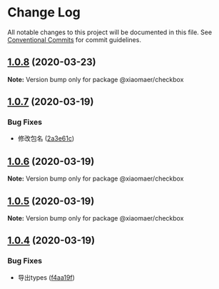 # Change Log

All notable changes to this project will be documented in this file.
See [Conventional Commits](https://conventionalcommits.org) for commit guidelines.

## [1.0.8](https://github.com/xiaomaer/MeUI/compare/@xiaomaer/checkbox@1.0.7...@xiaomaer/checkbox@1.0.8) (2020-03-23)

**Note:** Version bump only for package @xiaomaer/checkbox





## [1.0.7](https://github.com/xiaomaer/MeUI/compare/@xiaomaer/checkbox@1.0.6...@xiaomaer/checkbox@1.0.7) (2020-03-19)


### Bug Fixes

* 修改包名 ([2a3e61c](https://github.com/xiaomaer/MeUI/commit/2a3e61cad6c39c1189ddd8b6449839bd55bfa9ac))





## [1.0.6](https://github.com/xiaomaer/MeUI/compare/@xiaomaer/checkbox@1.0.5...@xiaomaer/checkbox@1.0.6) (2020-03-19)

**Note:** Version bump only for package @xiaomaer/checkbox





## [1.0.5](https://github.com/xiaomaer/MeUI/compare/@xiaomaer/checkbox@1.0.4...@xiaomaer/checkbox@1.0.5) (2020-03-19)

**Note:** Version bump only for package @xiaomaer/checkbox





## [1.0.4](https://github.com/xiaomaer/MeUI/compare/@xiaomaer/checkbox@1.0.3...@xiaomaer/checkbox@1.0.4) (2020-03-19)


### Bug Fixes

* 导出types ([f4aa19f](https://github.com/xiaomaer/MeUI/commit/f4aa19f84b01ab102bc6dd77614f12b981c19e86))
